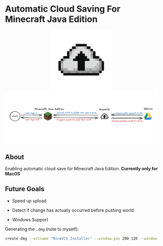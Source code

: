 # Automatic Cloud Saving For Minecraft Java Edition

<div style="display:flex; flex-direction: column;justify-content: center; align-items: center">
    <img src="./build/appicon.png" width="200">
    <img src="./assets/design.png" alt="design for minevcs">
</div>

## About

Enabling automatic cloud save for Minecraft Java Edition. **Currently only for MacOS**

## Future Goals

- Speed up upload

- Detect if change has actually occurred before pushing world

- Windows Support

Generating the `.dmg` (note to myself):
```bash
create-dmg --volname "MineVCS Installer" --window-pos 200 120 --window-size 500 300 --icon-size 100 --icon "minevcs.app" 125 150 --app-drop-link 375 150 MineVCS-Installer.dmg minevcs.app
```